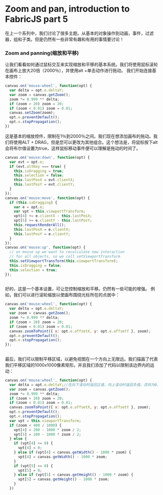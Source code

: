 # Zoom and pan, introduction to FabricJS part 5

在上一个系列中，我们讨论了很多主题。从基本的对象操作到动画，事件，过滤器，组和子类。但是仍然有一些非常有趣和有用的事情要讨论！

### Zoom and panning(缩放和平移)

让我们看看如何通过鼠标交互来实现缩放和平移的基本系统。我们将使用鼠标滚轮在画布上放大20倍（2000％），并使用alt +单击动作进行拖动。
我们开始连接基本控件：

```js
canvas.on('mouse:wheel', function(opt) {
  var delta = opt.e.deltaY;
  var zoom = canvas.getZoom();
  zoom *= 0.999 ** delta;
  if (zoom > 20) zoom = 20;
  if (zoom < 0.01) zoom = 0.01;
  canvas.setZoom(zoom);
  opt.e.preventDefault();
  opt.e.stopPropagation();
})
```

这是基本的缩放控件，限制在1％到2000％之间。我们现在想添加画布的拖动。我们将使用ALT + DRAG，但是您可以更改为其他组合。这个想法是，将鼠标按下alt会将布尔值设置为true，这样鼠标移动事件便可以理解是拖动的时间了。

```js
canvas.on('mouse:down', function(opt) {
  var evt = opt.e;
  if (evt.altKey === true) {
    this.isDragging = true;
    this.selection = false;
    this.lastPosX = evt.clientX;
    this.lastPosY = evt.clientY;
  }
});
canvas.on('mouse:move', function(opt) {
  if (this.isDragging) {
    var e = opt.e;
    var vpt = this.viewportTransform;
    vpt[4] += e.clientX - this.lastPosX;
    vpt[5] += e.clientY - this.lastPosY;
    this.requestRenderAll();
    this.lastPosX = e.clientX;
    this.lastPosY = e.clientY;
  }
});
canvas.on('mouse:up', function(opt) {
  // on mouse up we want to recalculate new interaction
  // for all objects, so we call setViewportTransform
  this.setViewportTransform(this.viewportTransform);
  this.isDragging = false;
  this.selection = true;
});
    
```

好的，这是一个基本设置，可让您控制缩放和平移。仍然有一些可能的增强。
例如，我们可以进行滚轮缩放以使画布围绕光标所在的点居中：

```js
canvas.on('mouse:wheel', function(opt) {
  var delta = opt.e.deltaY;
  var zoom = canvas.getZoom();
  zoom *= 0.999 ** delta;
  if (zoom > 20) zoom = 20;
  if (zoom < 0.01) zoom = 0.01;
  canvas.zoomToPoint({ x: opt.e.offsetX, y: opt.e.offsetY }, zoom);
  opt.e.preventDefault();
  opt.e.stopPropagation();
});
    
```

最后，我们可以限制平移区域，以避免视图在一个方向上无限远。我们描画了代表我们平移区域的1000x1000像素矩形。并且我们添加了代码以限制该边界内的运动：

```js
canvas.on('mouse:wheel', function(opt) {
  var delta = opt.e.deltaY;//在向下滚动时返回正值，向上滚动时返回负值，否则为0。
  var zoom = canvas.getZoom();
  zoom *= 0.999 ** delta;
  if (zoom > 20) zoom = 20;
  if (zoom < 0.01) zoom = 0.01;
  canvas.zoomToPoint({ x: opt.e.offsetX, y: opt.e.offsetY }, zoom);
  opt.e.preventDefault();
  opt.e.stopPropagation();
  var vpt = this.viewportTransform;
  if (zoom < 400 / 1000) {
    vpt[4] = 200 - 1000 * zoom / 2;
    vpt[5] = 200 - 1000 * zoom / 2;
  } else {
    if (vpt[4] >= 0) {
      vpt[4] = 0;
    } else if (vpt[4] < canvas.getWidth() - 1000 * zoom) {
      vpt[4] = canvas.getWidth() - 1000 * zoom;
    }
    if (vpt[5] >= 0) {
      vpt[5] = 0;
    } else if (vpt[5] < canvas.getHeight() - 1000 * zoom) {
      vpt[5] = canvas.getHeight() - 1000 * zoom;
    }
  })
```




